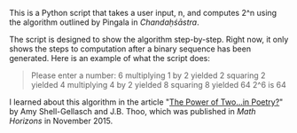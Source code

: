 This is a Python script that takes a user input, n, and computes 2^n using the algorithm outlined by Pingala in *Chandaḥśāstra*.

The script is designed to show the algorithm step-by-step. Right now, it only shows the steps to computation after a binary sequence has been generated. Here is an example of what the script does:

>Please enter a number: 6
>multiplying 1 by 2 yielded 2
>squaring 2 yielded 4
>multiplying 4 by 2 yielded 8
>squaring 8 yielded 64
>2^6 is 64

I learned about this algorithm in the article "[The Power of Two...in Poetry?](http://digitaleditions.walsworthprintgroup.com/article/The_Power_of_Two_._._._in_Poetry%3F/2298573/276852/article.html)" by Amy Shell-Gellasch and J.B. Thoo, which was published in *Math Horizons* in November 2015.